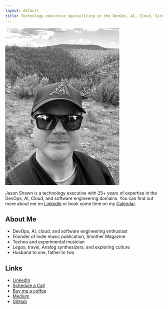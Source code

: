 ```yaml
---
layout: default
title: Technology executive specializing in the DevOps, AI, Cloud, Site Reliability, and Software Engineering domains
---
```


![Jason Shawn Avatar](/img/jason-arizona-bg.png)

Jason Shawn is a technology executive with 25+ years of expertise in the DevOps, AI, Cloud, and software engineering domains. You can find out more about me on [LinkedIn](https://www.linkedin.com/in/jasonshawn) or book some time on my [Calendar](https://calendly.com/jasonshawn/).

## About Me
- DevOps, AI, cloud, and software engineering enthusiast
- Founder of indie music publication, Smother Magazine
- Techno and experimental musician
- Legos, travel, Analog synthesizers, and exploring culture
- Husband to one, father to two

## Links
- [LinkedIn](https://www.linkedin.com/in/jasonshawn)
- [Schedule a Call](https://calendly.com/jasonshawn/)
- [Buy me a coffee](https://buymeacoffee.com/jshawn)
- [Medium](https://medium.com/@jason.shawn)
- [GitHub](https://github.com/jasonshawn)
